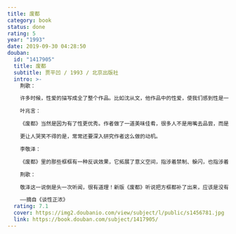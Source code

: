 ```yaml
---
title: 废都
category: book
status: done
rating: 5
year: "1993"
date: 2019-09-30 04:28:50
douban:
  id: "1417905"
  title: 废都
  subtitle: 贾平凹 / 1993 / 北京出版社
  intro: >-
    荆歌：

    许多时候，性爱的描写成全了整个作品。比如沈从文，他作品中的性爱，使我们感到性是一种多么美好的东西，很健康，很正常，生机勃勃的。但有时候，性描写，会毁了一部作品。我觉得贾平凹的《废都》就是一个最好的例子。我是十分喜欢《废都》这部作品的。我觉得它是20世纪末的绝唱，很多年以后，人们可以在《废都》中深刻了解中国20世纪末的社会面貌和世俗精神。但是，这部作品因为有大量露骨的性描写（我无法判定它是有必要还是没必要），让它授人攻讦诟病以把柄。人们可以单凭这一点就把这部作品灭了。就像以前灭一个人，说他“生活作风”有问题，这个人就无论如何也崇高不起来了。其实，《废都》有没有性描写，我以为都无损于它的优秀。

    叶兆言：

    《废都》当然是因为有了性更优秀。作者做了一道美味佳肴，很多人不是用嘴去品尝，而是在谈它应该不应该写性，讨论应该不应该有方框，太可惜了。荆歌：

    更让人哭笑不得的是，常常还要深入研究作者这么做的动机。

    李敬泽：

    《废都》里的那些框框有一种反讽效果，它拓展了意义空间，指涉着禁制、躲闪，也指涉着禁制、躲闪的历史，它与主人公的经验有一种紧张关系。如果去掉，这部小说就少了一重意思。

    荆歌：

    敬泽这一说倒是头一次听闻，很有道理！新版《废都》听说把方框都补了出来，应该是没有必要。

    ——摘自《谈性正浓》
  rating: 7.1
  cover: https://img2.doubanio.com/view/subject/l/public/s1456781.jpg
  link: https://book.douban.com/subject/1417905/
---
```


